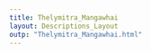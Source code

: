 ```yaml
---
title: Thelymitra_Mangawhai
layout: Descriptions_Layout 
outp: "Thelymitra_Mangawhai.html"
---
```



